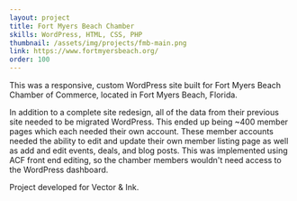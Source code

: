 ```yaml
---
layout: project
title: Fort Myers Beach Chamber
skills: WordPress, HTML, CSS, PHP
thumbnail: /assets/img/projects/fmb-main.png
link: https://www.fortmyersbeach.org/
order: 100
---
```


This was a responsive, custom WordPress site built for Fort Myers Beach Chamber of Commerce, located in Fort Myers Beach, Florida.

In addition to a complete site redesign, all of the data from their previous site needed to be migrated WordPress. This ended up being ~400 member pages which each needed their own account. These member accounts needed the ability to edit and update their own member listing page as well as add and edit events, deals, and blog posts. This was implemented using ACF front end editing, so the chamber members wouldn't need access to the WordPress dashboard.

Project developed for Vector & Ink.
